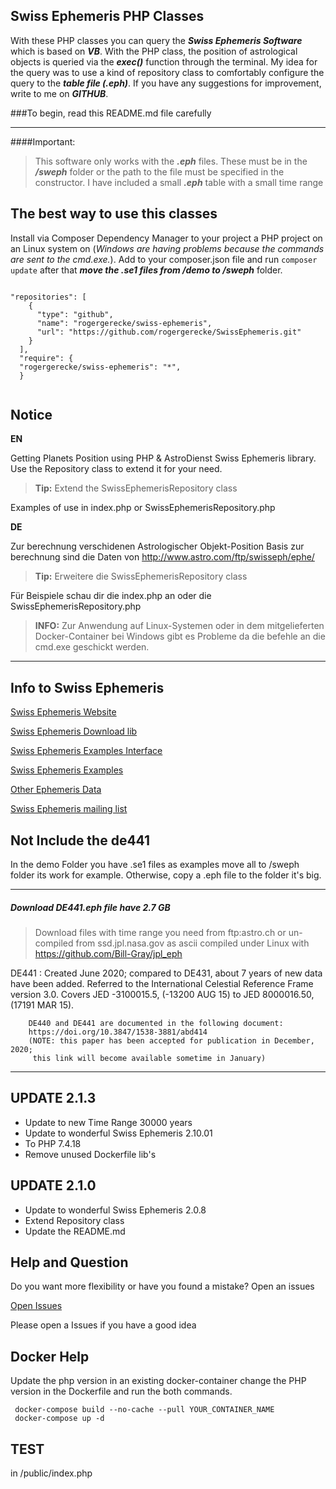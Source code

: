 ## Swiss Ephemeris PHP Classes

With these PHP classes you can query the ***Swiss Ephemeris Software*** which is based on ***VB***. 
With the PHP class, the position of astrological objects is queried via the ***exec()*** function through the terminal. 
My idea for the query was to use a kind of repository class to comfortably configure the query to the ***table file (.eph)***. 
If you have any suggestions for improvement, write to me on ***GITHUB***.

###To begin, read this README.md file carefully

---

####Important:
>This software only works with the ***.eph*** files.
>These must be in the ***/sweph*** folder or the path to the file must be specified in the constructor.
>I have included a small ***.eph*** table with a small time range


The best way to use this classes
---
Install via Composer Dependency Manager to your project a PHP project on an Linux system 
on (*Windows are having problems because the commands are sent to the cmd.exe.*).
Add to your composer.json file and run `composer update`  after that ***move the .se1 
files from /demo to /sweph*** folder.
```

"repositories": [
    {
      "type": "github",
      "name": "rogergerecke/swiss-ephemeris",
      "url": "https://github.com/rogergerecke/SwissEphemeris.git"
    }
  ],
  "require": {
  "rogergerecke/swiss-ephemeris": "*",
  }
  
```





Notice
---

**EN**

Getting Planets Position using PHP & AstroDienst Swiss Ephemeris library.  Use the Repository class to extend it for your need.
>**Tip:** Extend the SwissEphemerisRepository class

Examples of use in index.php or SwissEphemerisRepository.php

**DE**

Zur berechnung verschidenen Astrologischer Objekt-Position Basis zur berechnung sind die Daten von
[http://www.astro.com/ftp/swisseph/ephe/ ](http://www.astro.com/ftp/swisseph/ephe/ )

>**Tip:** Erweitere die SwissEphemerisRepository class

Für Beispiele schau dir die index.php an oder die SwissEphemerisRepository.php

>**INFO:** Zur Anwendung auf Linux-Systemen oder in dem mitgelieferten Docker-Container bei 
> Windows gibt es Probleme da die befehle an die cmd.exe geschickt werden.

---

Info to Swiss Ephemeris
---
[Swiss Ephemeris Website](https://www.astro.com/swisseph/swephinfo_e.htm)

[Swiss Ephemeris Download lib](http://www.astro.com/ftp/swisseph/)

[Swiss Ephemeris Examples Interface](https://www.astro.com/ftp/swisseph/doc/swephprg.htm)

[Swiss Ephemeris Examples](https://www.astro.com/ftp/swisseph/doc/swisseph.htm)

[Other Ephemeris Data](https://ssd.jpl.nasa.gov/?planet_eph_export)

[Swiss Ephemeris mailing list](https://groups.io/g/swisseph)

## Not Include the de441
In the demo Folder you have .se1 files as examples move all to /sweph folder
its work for example.  Otherwise, copy a .eph file to the folder it's big.

---------

##### Download DE441.eph file have 2.7 GB

> Download files with time range you need from ftp:astro.ch or 
> un-compiled from ssd.jpl.nasa.gov as ascii compiled under Linux 
> with https://github.com/Bill-Gray/jpl_eph

DE441 : Created June 2020; compared to DE431, about 7 years of new data have
been added.
Referred to the International Celestial Reference Frame version 3.0.
Covers JED -3100015.5, (-13200 AUG 15) to JED 8000016.50, (17191 MAR 15).

        DE440 and DE441 are documented in the following document:
        https://doi.org/10.3847/1538-3881/abd414
        (NOTE: this paper has been accepted for publication in December, 2020;
         this link will become available sometime in January)

-------------

UPDATE 2.1.3
---
- Update to new Time Range 30000 years
- Update to wonderful Swiss Ephemeris 2.10.01
- To PHP 7.4.18
- Remove unused Dockerfile lib's

UPDATE 2.1.0
---
- Update to wonderful Swiss Ephemeris 2.0.8
- Extend Repository class
- Update the README.md

Help and Question
---
Do you want more flexibility or have you found a mistake? Open an issues

[Open Issues](https://github.com/rogergerecke/SwissEphemeris/issues)

Please open a Issues if you have a good idea


Docker Help
---


Update the php version in an existing docker-container change the PHP version in the Dockerfile
and run the both commands.

````
 docker-compose build --no-cache --pull YOUR_CONTAINER_NAME
 docker-compose up -d
````

TEST
---
in /public/index.php